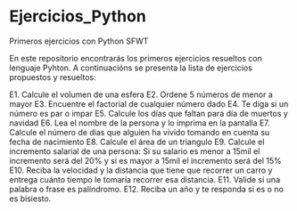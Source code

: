 # Ejercicios_Python
Primeros ejercicios con Python SFWT

En este repositorio encontrarás los primeros ejercicios resueltos con lenguaje Pyhton.
A continuacións se presenta la lista de ejercicios propuestos y resueltos:

E1. Calcule el volumen de una esfera
E2. Ordene 5 números de menor a mayor
E3. Encuentre el factorial de cualquier número dado
E4. Te diga si un número es par o impar
E5. Calcule los días que faltan para día de muertos y navidad
E6. Lea el nombre de la persona y lo imprima en la pantalla
E7. Calcule el número de días que alguien ha vivido tomando en cuenta su fecha de nacimiento
E8. Calcule el área de un triangulo
E9. Calcule el incremento salarial de una persona: Si su salario es menor a 15mil el incremento será del 20% y si es mayor a 15mil el incremento será del 15%
E10. Reciba la velocidad y la distancia que tiene que recorrer un carro y entrega cuánto tiempo le tomaría recorrer esa distancia.
E11. Valide si una palabra o frase es palíndromo.
E12. Reciba un año y te responda si es o no es bisiesto.
